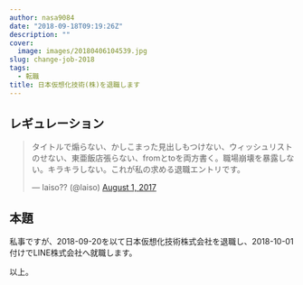 ```yaml
---
author: nasa9084
date: "2018-09-18T09:19:26Z"
description: ""
cover:
  image: images/20180406104539.jpg
slug: change-job-2018
tags:
  - 転職
title: 日本仮想化技術(株)を退職します
---
```



## レギュレーション

<blockquote class="twitter-tweet"><p lang="ja" dir="ltr">タイトルで煽らない、かしこまった見出しもつけない、ウィッシュリストのせない、東亜飯店張らない、fromとtoを両方書く。職場崩壊を暴露しない。キラキラしない。これが私の求める退職エントリです。</p>&mdash; laiso?? (@laiso) <a href="https://twitter.com/laiso/status/892403727079923712?ref_src=twsrc%5Etfw">August 1, 2017</a></blockquote>
<script async src="https://platform.twitter.com/widgets.js" charset="utf-8"></script>

## 本題

私事ですが、2018-09-20を以て日本仮想化技術株式会社を退職し、2018-10-01付けでLINE株式会社へ就職します。

以上。



